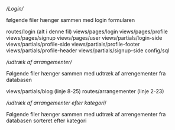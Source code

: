 */Login/*

følgende filer hænger sammen med login formularen

routes/login (alt i denne fil)
views/pages/login
views/pages/profile
views/pages/signup
views/pages/user
views/partials/login-side
views/partials/profile-side
views/partials/profile-footer
views/partials/profile-header
views/partials/signup-side
config/sql

*/udtræk af arrangementer/*

Følgende filer hænger sammen med udtræk af arrengementer fra databasen

views/partials/blog (linje 8-25)
routes/arrangementer (linje 2-23)

*/udtræk af arrangementer efter kategori*/

Følgende filer hænger sammen med udtræk af arrengementer fra databasen sorteret efter kategori